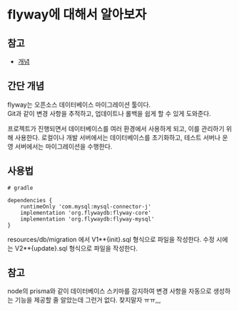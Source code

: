 # flyway에 대해서 알아보자

## 참고

- [개념](https://hudi.blog/dallog-flyway/)

## 간단 개념

flyway는 오픈소스 데이터베이스 마이그레이션 툴이다.  
Git과 같이 변경 사항을 추적하고, 업데이트나 롤백을 쉽게 할 수 있게 도와준다.

프로젝트가 진행되면서 데이터베이스를 여러 환경에서 사용하게 되고, 이를 관리하기 위해 사용한다.
로컬이나 개발 서버에서는 데이터베이스를 초기화하고, 테스트 서버나 운영 서버에서는 마이그레이션을 수행한다.

## 사용법

```
# gradle

dependencies {
    runtimeOnly 'com.mysql:mysql-connector-j'
    implementation 'org.flywaydb:flyway-core'
    implementation 'org.flywaydb:flyway-mysql'
}
```

resources/db/migration 에서 V1**{init}.sql 형식으로 파일을 작성한다.
수정 시에는 V2**{update}.sql 형식으로 파일을 작성한다.

## 참고

node의 prisma와 같이 데이터베이스 스키마를 감지하여 변경 사항을 자동으로 생성하는 기능을 제공할 줄 알았는데 그런거 없다. 찾지말자 ㅠㅠ,,,
